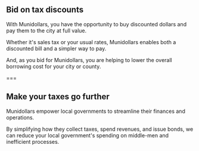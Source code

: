 ## Bid on tax discounts

With Munidollars, you have the opportunity to buy discounted dollars and pay them to the city at full value.

Whether it's sales tax or your usual rates, Munidollars enables both a discounted bill and a simpler way to pay.

And, as you bid for Munidollars, you are helping to lower the overall borrowing cost for your city or county.

===

## Make your taxes go further

Munidollars empower local governments to streamline their finances and operations.

By simplifying how they collect taxes, spend revenues, and issue bonds, we can reduce your local government's spending on middle-men and inefficient processes.
